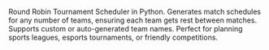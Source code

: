 Round Robin Tournament Scheduler in Python. Generates match schedules for any number of teams, ensuring each team gets rest between matches. Supports custom or auto-generated team names. Perfect for planning sports leagues, esports tournaments, or friendly competitions.

